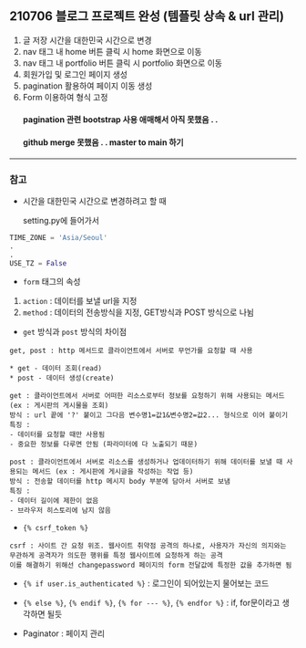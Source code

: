 210706 블로그 프로젝트 완성 (템플릿 상속 & url 관리)
-------------------------------------------
1. 글 저장 시간을 대한민국 시간으로 변경
2. nav 태그 내 home 버튼 클릭 시 home 화면으로 이동 
3. nav 태그 내 portfolio 버튼 클릭 시 portfolio 화면으로 이동
4. 회원가입 및 로그인 페이지 생성
5. pagination 활용하여 페이지 이동 생성
6. Form 이용하여 형식 고정
   #### pagination 관련 bootstrap 사용 애매해서 아직 못했음 . . 
   #### github merge 못했음 . . master to main 하기

***
### 참고 


- 시간을 대한민국 시간으로 변경하려고 할 때

   setting.py에 들어가서
```python
TIME_ZONE = 'Asia/Seoul'
.
.
USE_TZ = False
```   

- `form` 태그의 속성
1. `action` : 데이터를 보낼 url을 지정
2. `method` : 데이터의 전송방식을 지정, GET방식과 POST 방식으로 나뉨
   
- `get` 방식과 `post` 방식의 차이점
```
get, post : http 메서드로 클라이언트에서 서버로 무언가를 요청할 때 사용

* get - 데이터 조회(read) 
* post - 데이터 생성(create)

get : 클라이언트에서 서버로 어떠한 리소스로부터 정보를 요청하기 위해 사용되는 메서드 (ex : 게시판의 게시물을 조회)
방식 : url 끝에 '?' 붙이고 그다음 변수명1=값1&변수명2=값2... 형식으로 이어 붙이기
특징 :
- 데이터를 요청할 때만 사용됨
- 중요한 정보를 다루면 안됨 (파라미터에 다 노출되기 때문)

post : 클라이언트에서 서버로 리소스를 생성하거나 업데이터하기 위해 데이터를 보낼 때 사용되는 메서드 (ex : 게시판에 게시글을 작성하는 작업 등)
방식 : 전송할 데이터를 http 메시지 body 부분에 담아서 서버로 보냄
특징 :
- 데이터 길이에 제한이 없음
- 브라우저 히스토리에 남지 않음
```

- `{% csrf_token %}`
~~~
csrf : 사이트 간 요청 위조. 웹사이트 취약점 공격의 하나로, 사용자가 자신의 의지와는 무관하게 공격자가 의도한 행위를 특정 웹사이트에 요청하게 하는 공격
이를 해결하기 위해선 changepassword 페이지의 form 전달값에 특정한 값을 추가하면 됨
~~~

- `{% if user.is_authenticated %}` : 로그인이 되어있는지 물어보는 코드
- `{% else %}`, `{% endif %}`, `{% for --- %}`, `{% endfor %}` : if, for문이라고 생각하면 될듯


- Paginator : 페이지 관리


